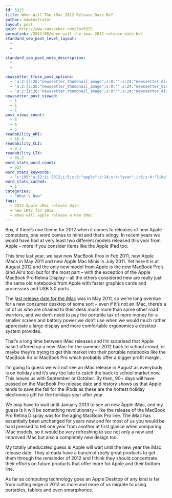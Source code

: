 ```yaml
---
id: 5925
title: When Will The iMac 2012 Release Date Be?
author: adminstrator
layout: post
guid: http://www.ramseeker.com/?p=5925
permalink: /2012/08/when-will-the-imac-2012-release-date-be/
standard_seo_post_level_layout:
  - 
  - 
  - 
standard_seo_post_meta_description:
  - 
  - 
  - 
newssetter_tfuse_post_options:
  - 'a:2:{s:26:"newssetter_thumbnail_image";s:0:"";s:24:"newssetter_disable_image";s:4:"true";}'
  - 'a:2:{s:26:"newssetter_thumbnail_image";s:0:"";s:24:"newssetter_disable_image";s:4:"true";}'
  - 'a:2:{s:26:"newssetter_thumbnail_image";s:0:"";s:24:"newssetter_disable_image";s:4:"true";}'
newssetter_post_viewed:
  - 1
  - 1
  - 1
post_views_count:
  - 6
  - 6
  - 6
readability_ARI:
  - 16.4
readability_CLI:
  - 8.2
readability_LIX:
  - 35.2
word_stats_word_count:
  - 537
word_stats_keywords:
  - 's:195:"a:12:{i:2012;i:5;s:5:"apple";i:14;s:4:"year";i:6;s:4:"like";i:3;s:7:"macbook";i:8;i:2011;i:4;s:7:"display";i:3;s:7:"release";i:5;s:4:"date";i:3;s:4:"imac";i:10;s:7:"desktop";i:3;s:5:"guess";i:3;}";'
word_stats_cached:
  - 1
categories:
  - "What's New"
tags:
  - 2012 Apple iMac release date
  - new iMac for 2012
  - when will apple release a new iMac
---
```

Boy, if there&#8217;s one theme for 2012 when it comes to releases of new Apple computers, one word comes to mind and that&#8217;s stingy. In recent years we would have had at very least two different models released this year from Apple &#8211; more if you consider items like the Apple iPad too. 

This time last year, we saw new MacBook Pros in Feb 2011, new Apple iMacs in May 2011 and new Apple Mac Minis in July 2011. Yet here it is at August 2012 and the only new model from Apple is the new MacBook Pro&#8217;s (and Air&#8217;s too) but for the most part &#8211; with the exception of the Apple MacBook Pro Retina Display &#8211; all the others considered new are really just the same old notebooks from Apple with faster graphics cards and processors and USB 3.0 ports. 

The l[ast release date for the iMac][1] was in May 2011, so we&#8217;re long overdue for a new consumer desktop of some sort &#8211; even if it&#8217;s not an iMac, there&#8217;s a lot of us who are chained to their desk much more than some other road warriors, and we don&#8217;t need to pay the portable tax of more money for a smaller screen and battery power we don&#8217;t use when we would much rather appreciate a large display and more comfortable ergonomics a desktop system provides. 

That&#8217;s a long time between iMac releases and I&#8217;m surprised that Apple hasn&#8217;t offered up a new iMac for the summer 2012 back to school crowd, or maybe they&#8217;re trying to get this market into their portable notebooks like the MacBook Air or MacBook Pro which probably offer a bigger profit margin. 

I&#8217;m going to guess we will not see an iMac release in August as everybody is on holiday and it&#8217;s way too late to catch the back to school market now. This leaves us with September or October. By then, 90+ days will have passed on the MacBook Pro release date and history shows us that Apple tends to save the fall for the iPods as these are the hottest holiday electronics gift for the holidays year after year. 

We may have to wait until January 2013 to see an new Apple iMac, and my guess is it will be something revolutionary &#8211; like the release of the MacBook Pro Retina Display was for the aging MacBook Pro line. The iMac has essentially been unchanged for years now and for most of us you would be hard pressed to tell one year from another at first glance when comparing iMac models, so it would be very refreshing to see not only a new and improved iMac but also a completely new design too. 

My totally uneducated guess is Apple will wait until the new year the iMac release date. They alreada have a bunch of really great products to get them through the remainder of 2012 and I think they should concentrate their efforts on future products that offer more for Apple and their bottom line. 

As far as computing technology goes an Apple Desktop of any kind is far from cutting edge in 2012 as more and more of us migrate to using portables, tablets and even smartphones.

 [1]: http://www.ramseeker.com/new-2011-apple-imac-models-announced/ "New 2011 Apple iMac Models Announced"